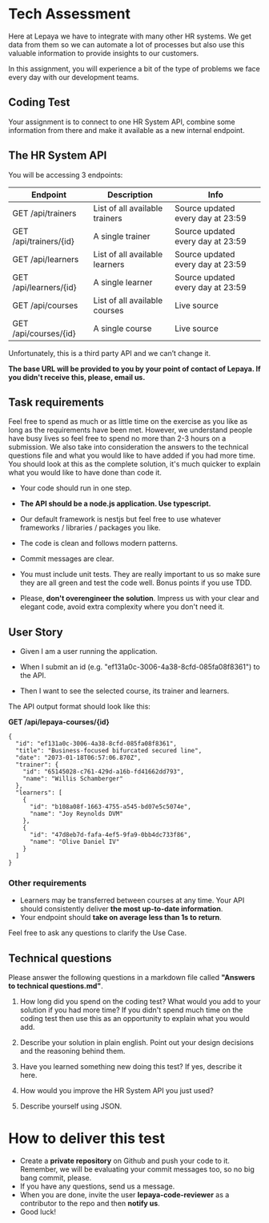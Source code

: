 # Tech Assessment

Here at Lepaya we have to integrate with many other HR systems. We get data from them so we can automate a lot of processes but also use this valuable information to provide insights to our customers.

In this assignment, you will experience a bit of the type of problems we face every day with our development teams.

## Coding Test

Your assignment is to connect to one HR System API, combine some information from there and make it available as a new internal endpoint.

## The HR System API

You will be accessing 3 endpoints:

Endpoint | Description | Info
-- | -- | --
GET /api/trainers | List of all available trainers | Source updated every day at 23:59
GET /api/trainers/{id} | A single trainer | Source updated every day at 23:59
GET /api/learners | List of all available learners | Source updated every day at 23:59
GET /api/learners/{id} | A single learner | Source updated every day at 23:59
GET /api/courses | List of all available courses | Live source
GET /api/courses/{id} | A single course | Live source


Unfortunately, this is a third party API and we can’t change it.

**The base URL will be provided to you by your point of contact of Lepaya. If you didn't receive this, please, email us.**

## Task requirements

Feel free to spend as much or as little time on the exercise as you like as long as the requirements have been met. 
However, we understand people have busy lives so feel free to spend no more than 2-3 hours on a submission. 
We also take into consideration the answers to the technical questions file and what you would like to have added if you had more time. You should look at this as the complete solution, it's much quicker to explain what you would like to have done than code it.

- Your code should run in one step.

- **The API should be a node.js application. Use typescript.**

- Our default framework is nestjs but feel free to use whatever frameworks / libraries / packages you like.

- The code is clean and follows modern patterns.

- Commit messages are clear.

- You must include unit tests. They are really important to us so make sure they are all green and test the code well. Bonus points if you use TDD.

- Please, **don't overengineer the solution**. Impress us with your clear and elegant code, avoid extra complexity where you don't need it.

## User Story

- Given I am a user running the application.

- When I submit an id (e.g. "ef131a0c-3006-4a38-8cfd-085fa08f8361") to the API.

- Then I want to see the selected course, its trainer and learners.


The API output format should look like this:

**GET /api/lepaya-courses/{id}**

```
{
  "id": "ef131a0c-3006-4a38-8cfd-085fa08f8361",
  "title": "Business-focused bifurcated secured line",
  "date": "2073-01-18T06:57:06.870Z",
  "trainer": {
    "id": "65145028-c761-429d-a16b-fd41662dd793",
    "name": "Willis Schamberger"
  },
  "learners": [
    {
      "id": "b108a08f-1663-4755-a545-bd07e5c5074e",
      "name": "Joy Reynolds DVM"
    },
    {
      "id": "47d8eb7d-fafa-4ef5-9fa9-0bb4dc733f86",
      "name": "Olive Daniel IV"
    }
  ]
}
```
### Other requirements
- Learners may be transferred between courses at any time. Your API should consistently deliver **the most up-to-date information**.
- Your endpoint should **take on average less than 1s to return**.

Feel free to ask any questions to clarify the Use Case.

## Technical questions

Please answer the following questions in a markdown file called **"Answers to technical questions.md"**.

1. How long did you spend on the coding test? What would you add to your solution if you had more time? If you didn't spend much time on the coding test then use this as an opportunity to explain what you would add.

1. Describe your solution in plain english. Point out your design decisions and the reasoning behind them.

1. Have you learned something new doing this test? If yes, describe it here.

1. How would you improve the HR System API you just used?

1. Describe yourself using JSON.

# How to deliver this test

- Create a **private repository** on Github and push your code to it. Remember, we will be evaluating your commit messages too, so no big bang commit, please.
- If you have any questions, send us a message.
- When you are done, invite the user **lepaya-code-reviewer** as a contributor to the repo and then **notify us**.
- Good luck!
